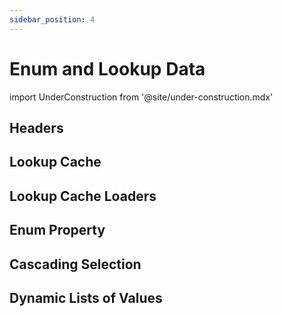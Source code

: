 ```yaml
---
sidebar_position: 4
---
```


# Enum and Lookup Data

import UnderConstruction from  '@site/under-construction.mdx'

<UnderConstruction />

## Headers
## Lookup Cache
## Lookup Cache Loaders
## Enum Property
## Cascading Selection
## Dynamic Lists of Values
